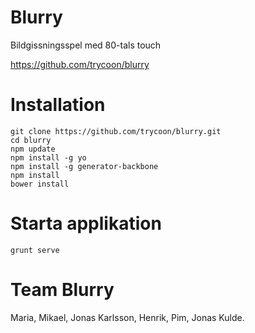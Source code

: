 Blurry
========

Bildgissningsspel med 80-tals touch

https://github.com/trycoon/blurry

# Installation
```
git clone https://github.com/trycoon/blurry.git
cd blurry
npm update
npm install -g yo
npm install -g generator-backbone
npm install
bower install
```

# Starta applikation
``` grunt serve ```

# Team Blurry

Maria, Mikael, Jonas Karlsson, Henrik, Pim, Jonas Kulde.

